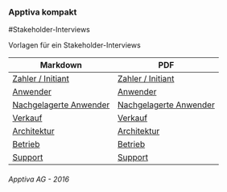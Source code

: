 ### Apptiva kompakt
#Stakeholder-Interviews

Vorlagen für ein Stakeholder-Interviews

| Markdown | PDF |
-----------|-----|
|[Zahler / Initiant](https://github.com/ApptivaAG/kompakt-stakeholder-interview/blob/master/zahler-initiant.md) | [Zahler / Initiant](https://gitprint.com/ApptivaAG/kompakt-stakeholder-interview/blob/master/zahler-initiant.md) |
| [Anwender](https://github.com/ApptivaAG/kompakt-stakeholder-interview/blob/master/anwender.md) | [Anwender](https://gitprint.com/ApptivaAG/kompakt-stakeholder-interview/blob/master/anwender.md)
| [Nachgelagerte Anwender](https://github.com/ApptivaAG/kompakt-stakeholder-interview/blob/master/nachgelagerter-anwender.md) | [Nachgelagerte Anwender](https://gitprint.com/ApptivaAG/kompakt-stakeholder-interview/blob/master/nachgelagerter-anwender.md)|
| [Verkauf](https://github.com/ApptivaAG/kompakt-stakeholder-interview/blob/master/verkauf.md) | [Verkauf](https://gitprint.com/ApptivaAG/kompakt-stakeholder-interview/blob/master/verkauf.md) |
| [Architektur](https://github.com/ApptivaAG/kompakt-stakeholder-interview/blob/master/architektur.md) | [Architektur](https://gitprint.com/ApptivaAG/kompakt-stakeholder-interview/blob/master/architektur.md) |
| [Betrieb](https://github.com/ApptivaAG/kompakt-stakeholder-interview/blob/master/betrieb.md) | [Betrieb](https://github.com/ApptivaAG/kompakt-stakeholder-interview/blob/master/betrieb.md) |
| [Support](https://github.com/ApptivaAG/kompakt-stakeholder-interview/blob/master/support.md) | [Support](https://github.com/ApptivaAG/kompakt-stakeholder-interview/blob/master/support.md) |

###### Apptiva AG - 2016
